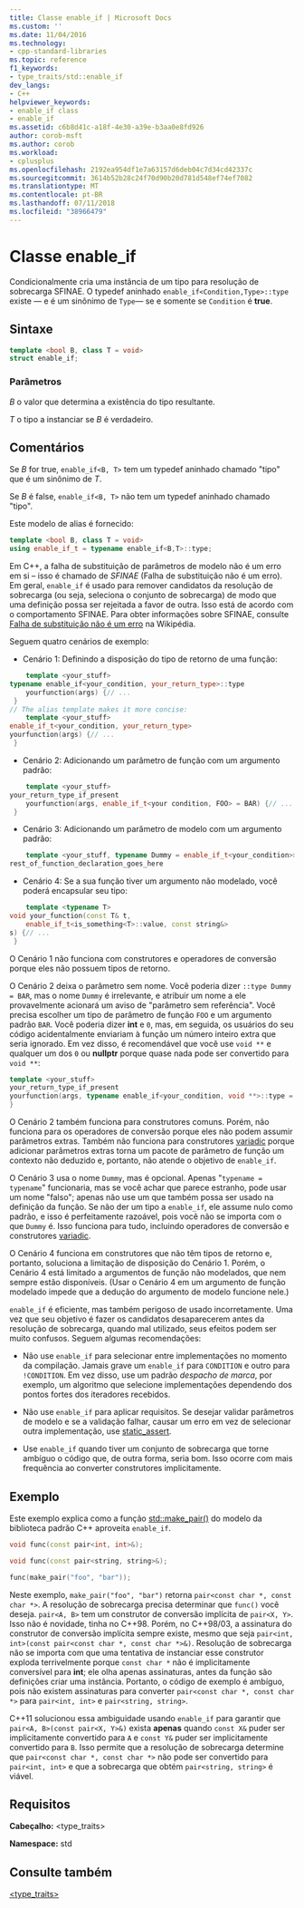 ```yaml
---
title: Classe enable_if | Microsoft Docs
ms.custom: ''
ms.date: 11/04/2016
ms.technology:
- cpp-standard-libraries
ms.topic: reference
f1_keywords:
- type_traits/std::enable_if
dev_langs:
- C++
helpviewer_keywords:
- enable_if class
- enable_if
ms.assetid: c6b8d41c-a18f-4e30-a39e-b3aa0e8fd926
author: corob-msft
ms.author: corob
ms.workload:
- cplusplus
ms.openlocfilehash: 2192ea954df1e7a63157d6deb04c7d34cd42337c
ms.sourcegitcommit: 3614b52b28c24f70d90b20d781d548ef74ef7082
ms.translationtype: MT
ms.contentlocale: pt-BR
ms.lasthandoff: 07/11/2018
ms.locfileid: "38966479"
---
```

# <a name="enableif-class"></a>Classe enable_if

Condicionalmente cria uma instância de um tipo para resolução de sobrecarga SFINAE. O typedef aninhado `enable_if<Condition,Type>::type` existe — e é um sinônimo de `Type`— se e somente se `Condition` é **true**.

## <a name="syntax"></a>Sintaxe

```cpp
template <bool B, class T = void>
struct enable_if;
```

### <a name="parameters"></a>Parâmetros

*B* o valor que determina a existência do tipo resultante.

*T* o tipo a instanciar se *B* é verdadeiro.

## <a name="remarks"></a>Comentários

Se *B* for true, `enable_if<B, T>` tem um typedef aninhado chamado "tipo" que é um sinônimo de *T*.

Se *B* é false, `enable_if<B, T>` não tem um typedef aninhado chamado "tipo".

Este modelo de alias é fornecido:

```cpp
template <bool B, class T = void>
using enable_if_t = typename enable_if<B,T>::type;
```

Em C++, a falha de substituição de parâmetros de modelo não é um erro em si – isso é chamado de *SFINAE* (Falha de substituição não é um erro). Em geral, `enable_if` é usado para remover candidatos da resolução de sobrecarga (ou seja, seleciona o conjunto de sobrecarga) de modo que uma definição possa ser rejeitada a favor de outra. Isso está de acordo com o comportamento SFINAE. Para obter informações sobre SFINAE, consulte [Falha de substituição não é um erro](http://go.microsoft.com/fwlink/p/?linkid=394798) na Wikipédia.

Seguem quatro cenários de exemplo:

- Cenário 1: Definindo a disposição do tipo de retorno de uma função:

```cpp
    template <your_stuff>
typename enable_if<your_condition, your_return_type>::type
    yourfunction(args) {// ...
 }
// The alias template makes it more concise:
    template <your_stuff>
enable_if_t<your_condition, your_return_type>
yourfunction(args) {// ...
 }
```

- Cenário 2: Adicionando um parâmetro de função com um argumento padrão:

```cpp
    template <your_stuff>
your_return_type_if_present
    yourfunction(args, enable_if_t<your condition, FOO> = BAR) {// ...
 }
```

- Cenário 3: Adicionando um parâmetro de modelo com um argumento padrão:

```cpp
    template <your_stuff, typename Dummy = enable_if_t<your_condition>>
rest_of_function_declaration_goes_here
```

- Cenário 4: Se a sua função tiver um argumento não modelado, você poderá encapsular seu tipo:

```cpp
    template <typename T>
void your_function(const T& t,
    enable_if_t<is_something<T>::value, const string&>
s) {// ...
 }
```

O Cenário 1 não funciona com construtores e operadores de conversão porque eles não possuem tipos de retorno.

O Cenário 2 deixa o parâmetro sem nome. Você poderia dizer `::type Dummy = BAR`, mas o nome `Dummy` é irrelevante, e atribuir um nome a ele provavelmente acionará um aviso de "parâmetro sem referência". Você precisa escolher um tipo de parâmetro de função `FOO` e um argumento padrão `BAR`.  Você poderia dizer **int** e `0`, mas, em seguida, os usuários do seu código acidentalmente enviariam à função um número inteiro extra que seria ignorado. Em vez disso, é recomendável que você use `void **` e qualquer um dos `0` ou **nullptr** porque quase nada pode ser convertido para `void **`:

```cpp
template <your_stuff>
your_return_type_if_present
yourfunction(args, typename enable_if<your_condition, void **>::type = nullptr) {// ...
}
```

O Cenário 2 também funciona para construtores comuns.  Porém, não funciona para os operadores de conversão porque eles não podem assumir parâmetros extras.  Também não funciona para construtores [variadic](../cpp/ellipses-and-variadic-templates.md) porque adicionar parâmetros extras torna um pacote de parâmetro de função um contexto não deduzido e, portanto, não atende o objetivo de `enable_if`.

O Cenário 3 usa o nome `Dummy`, mas é opcional. Apenas "`typename = typename`" funcionaria, mas se você achar que parece estranho, pode usar um nome "falso"; apenas não use um que também possa ser usado na definição da função. Se não der um tipo a `enable_if`, ele assume nulo como padrão, e isso é perfeitamente razoável, pois você não se importa com o que `Dummy` é. Isso funciona para tudo, incluindo operadores de conversão e construtores [variadic](../cpp/ellipses-and-variadic-templates.md).

O Cenário 4 funciona em construtores que não têm tipos de retorno e, portanto, soluciona a limitação de disposição do Cenário 1.  Porém, o Cenário 4 está limitado a argumentos de função não modelados, que nem sempre estão disponíveis.  (Usar o Cenário 4 em um argumento de função modelado impede que a dedução do argumento de modelo funcione nele.)

`enable_if` é eficiente, mas também perigoso de usado incorretamente.  Uma vez que seu objetivo é fazer os candidatos desaparecerem antes da resolução de sobrecarga, quando mal utilizado, seus efeitos podem ser muito confusos.  Seguem algumas recomendações:

- Não use `enable_if` para selecionar entre implementações no momento da compilação. Jamais grave um `enable_if` para `CONDITION` e outro para `!CONDITION`.  Em vez disso, use um padrão *despacho de marca*, por exemplo, um algoritmo que selecione implementações dependendo dos pontos fortes dos iteradores recebidos.

- Não use `enable_if` para aplicar requisitos.  Se desejar validar parâmetros de modelo e se a validação falhar, causar um erro em vez de selecionar outra implementação, use [static_assert](../cpp/static-assert.md).

- Use `enable_if` quando tiver um conjunto de sobrecarga que torne ambíguo o código que, de outra forma, seria bom.  Isso ocorre com mais frequência ao converter construtores implicitamente.

## <a name="example"></a>Exemplo

Este exemplo explica como a função [std::make_pair()](../standard-library/utility-functions.md#make_pair) do modelo da biblioteca padrão C++ aproveita `enable_if`.

```cpp
void func(const pair<int, int>&);

void func(const pair<string, string>&);

func(make_pair("foo", "bar"));
```

Neste exemplo, `make_pair("foo", "bar")` retorna `pair<const char *, const char *>`. A resolução de sobrecarga precisa determinar que `func()` você deseja. `pair<A, B>` tem um construtor de conversão implícita de `pair<X, Y>`.  Isso não é novidade, tinha no C++98. Porém, no C++98/03, a assinatura do construtor de conversão implícita sempre existe, mesmo que seja `pair<int, int>(const pair<const char *, const char *>&)`.  Resolução de sobrecarga não se importa com que uma tentativa de instanciar esse construtor exploda terrivelmente porque `const char *` não é implicitamente conversível para **int**; ele olha apenas assinaturas, antes da função são definições criar uma instância.  Portanto, o código de exemplo é ambíguo, pois não existem assinaturas para converter `pair<const char *, const char *>` para `pair<int, int>` e `pair<string, string>`.

C++11 solucionou essa ambiguidade usando `enable_if` para garantir que `pair<A, B>(const pair<X, Y>&)` exista **apenas** quando `const X&` puder ser implicitamente convertido para `A` e `const Y&` puder ser implicitamente convertido para `B`.  Isso permite que a resolução de sobrecarga determine que `pair<const char *, const char *>` não pode ser convertido para `pair<int, int>` e que a sobrecarga que obtém `pair<string, string>` é viável.

## <a name="requirements"></a>Requisitos

**Cabeçalho:** \<type_traits>

**Namespace:** std

## <a name="see-also"></a>Consulte também

[<type_traits>](../standard-library/type-traits.md)<br/>
